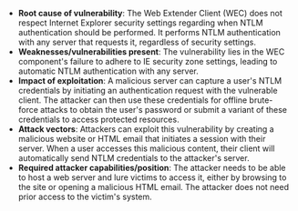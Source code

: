 - **Root cause of vulnerability**: The Web Extender Client (WEC) does not respect Internet Explorer security settings regarding when NTLM authentication should be performed. It performs NTLM authentication with any server that requests it, regardless of security settings.
- **Weaknesses/vulnerabilities present**: The vulnerability lies in the WEC component's failure to adhere to IE security zone settings, leading to automatic NTLM authentication with any server.
- **Impact of exploitation**: A malicious server can capture a user's NTLM credentials by initiating an authentication request with the vulnerable client. The attacker can then use these credentials for offline brute-force attacks to obtain the user's password or submit a variant of these credentials to access protected resources.
- **Attack vectors**: Attackers can exploit this vulnerability by creating a malicious website or HTML email that initiates a session with their server. When a user accesses this malicious content, their client will automatically send NTLM credentials to the attacker's server.
- **Required attacker capabilities/position**: The attacker needs to be able to host a web server and lure victims to access it, either by browsing to the site or opening a malicious HTML email. The attacker does not need prior access to the victim's system.